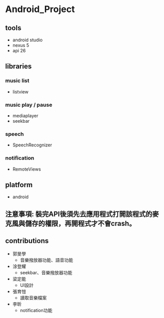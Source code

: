 # Android_Project

## tools
  - android studio
  - nexus 5
  - api 26

## libraries

### music list
  - listview

### music play / pause
  - mediaplayer
  - seekbar
  
### speech
  - SpeechRecognizer
 
### notification
  - RemoteViews

## platform
  - android
  
## 注意事項: 裝完API後須先去應用程式打開該程式的麥克風與儲存的權限，再開程式才不會crash。

## contributions
  - 郭旻學
    - 音樂撥放器功能、語音功能
  - 涂登耀
    - seekbar、音樂撥放器功能
  - 梁定能
    - UI設計
  - 張育愷
    - 讀取音樂檔案
  - 李昕
    - notification功能
